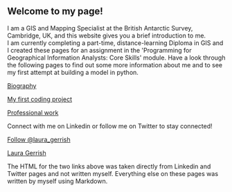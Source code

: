 ## Welcome to my page!

I am a GIS and Mapping Specialist at the British Antarctic Survey, Cambridge, UK, and this website gives you a brief introduction to me.   
I am currently completing a part-time, distance-learning Diploma in GIS and I created these pages for an assignment in the 'Programming for Geographical Information Analysts: Core Skills' module.
Have a look through the following pages to find out some more information about me and to see my first attempt at building a model in python.

[Biography](biography.md)
   
[My first coding project](my_first_code.md)

[Professional work](Professional_work.md)
   
  
Connect with me on Linkedin or follow me on Twitter to stay connected! 

<p><a href="https://twitter.com/laura_gerrish?ref_src=twsrc%5Etfw" class="twitter-follow-button" data-show-count="false">Follow @laura_gerrish</a><script async src="https://platform.twitter.com/widgets.js" charset="utf-8"></script></p>

<script type="text/javascript" src="https://platform.linkedin.com/badges/js/profile.js" async defer></script>
<div class="LI-profile-badge"  data-version="v1" data-size="medium" data-locale="en_US" data-type="horizontal" data-theme="dark" data-vanity="laura-gerrish-8736a7108"><a class="LI-simple-link" href='https://uk.linkedin.com/in/laura-gerrish-8736a7108?trk=profile-badge'>Laura Gerrish</a></div>

The HTML for the two links above was taken directly from Linkedin and Twitter pages and not written myself. Everything else on these pages was written by myself using Markdown.


